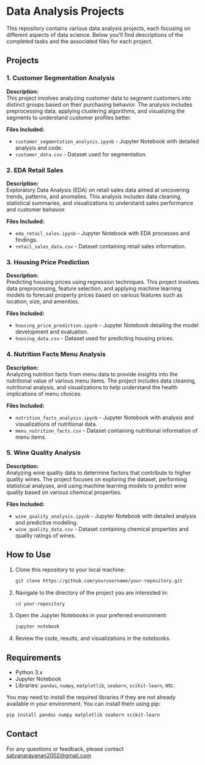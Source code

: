 # Data Analysis Projects

This repository contains various data analysis projects, each focusing on different aspects of data science. Below you'll find descriptions of the completed tasks and the associated files for each project.

## Projects

### 1. Customer Segmentation Analysis

**Description:**  
This project involves analyzing customer data to segment customers into distinct groups based on their purchasing behavior. The analysis includes preprocessing data, applying clustering algorithms, and visualizing the segments to understand customer profiles better.

**Files Included:**
- `customer_segmentation_analysis.ipynb` - Jupyter Notebook with detailed analysis and code.
- `customer_data.csv` - Dataset used for segmentation.

### 2. EDA Retail Sales

**Description:**  
Exploratory Data Analysis (EDA) on retail sales data aimed at uncovering trends, patterns, and anomalies. This analysis includes data cleaning, statistical summaries, and visualizations to understand sales performance and customer behavior.

**Files Included:**
- `eda_retail_sales.ipynb` - Jupyter Notebook with EDA processes and findings.
- `retail_sales_data.csv` - Dataset containing retail sales information.

### 3. Housing Price Prediction

**Description:**  
Predicting housing prices using regression techniques. This project involves data preprocessing, feature selection, and applying machine learning models to forecast property prices based on various features such as location, size, and amenities.

**Files Included:**
- `housing_price_prediction.ipynb` - Jupyter Notebook detailing the model development and evaluation.
- `housing_data.csv` - Dataset used for predicting housing prices.

### 4. Nutrition Facts Menu Analysis

**Description:**  
Analyzing nutrition facts from menu data to provide insights into the nutritional value of various menu items. The project includes data cleaning, nutritional analysis, and visualizations to help understand the health implications of menu choices.

**Files Included:**
- `nutrition_facts_analysis.ipynb` - Jupyter Notebook with analysis and visualizations of nutritional data.
- `menu_nutrition_facts.csv` - Dataset containing nutritional information of menu items.

### 5. Wine Quality Analysis

**Description:**  
Analyzing wine quality data to determine factors that contribute to higher quality wines. The project focuses on exploring the dataset, performing statistical analyses, and using machine learning models to predict wine quality based on various chemical properties.

**Files Included:**
- `wine_quality_analysis.ipynb` - Jupyter Notebook with detailed analysis and predictive modeling.
- `wine_quality_data.csv` - Dataset containing chemical properties and quality ratings of wines.

## How to Use

1. Clone this repository to your local machine:
   ```bash
   git clone https://github.com/yourusername/your-repository.git
   ```

2. Navigate to the directory of the project you are interested in:
   ```bash
   cd your-repository
   ```

3. Open the Jupyter Notebooks in your preferred environment:
   ```bash
   jupyter notebook
   ```

4. Review the code, results, and visualizations in the notebooks.

## Requirements

- Python 3.x
- Jupyter Notebook
- Libraries: `pandas`, `numpy`, `matplotlib`, `seaborn`, `scikit-learn`, etc.

You may need to install the required libraries if they are not already available in your environment. You can install them using pip:
```bash
pip install pandas numpy matplotlib seaborn scikit-learn
```

## Contact

For any questions or feedback, please contact satyanarayanan2002@gmail.com
